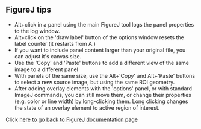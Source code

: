 ## FigureJ tips

-   Alt+click in a panel using the main FigureJ tool logs the panel
    properties to the log window.
-   Alt+click on the \'draw label\' button of the options window resets
    the label counter (it restarts from A.)
-   If you want to include panel content larger than your original file,
    you can adjust it\'s canvas size.
-   Use the \'Copy\' and \'Paste\' buttons to add a different view of
    the same image to a different panel
-   With panels of the same size, use the Alt+\'Copy\' and Alt+\'Paste\'
    buttons to select a new source image, but using the same ROI
    geometry.
-   After adding overlay elements with the \'options\' panel, or with
    standard ImageJ commands, you can still move them, or change their
    properties (e.g. color or line width) by long-clicking them. Long
    clicking changes the state of an overlay element to active region of
    interest.

Click [here to go back to FigureJ documentation
page](/plugin/utilities/figurej/start)
